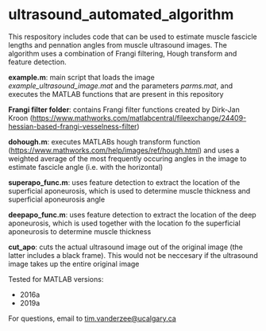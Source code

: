 # ultrasound_automated_algorithm

This respository includes code that can be used to estimate muscle fascicle lengths and pennation angles from muscle ultrasound images. The algorithm uses a combination of Frangi filtering, Hough transform and feature detection. 

**example.m**: main script that loads the image *example_ultrasound_image.mat* and the parameters *parms.mat*, and executes the MATLAB functions that are present in this repository

**Frangi filter folder**: contains Frangi filter functions created by Dirk-Jan Kroon (https://www.mathworks.com/matlabcentral/fileexchange/24409-hessian-based-frangi-vesselness-filter)

**dohough.m**: executes MATLABs hough transform function (https://www.mathworks.com/help/images/ref/hough.html) and uses a weighted average of the most frequently occuring angles in the image to estimate fascicle angle (i.e. with the horizontal)

**superapo_func.m**: uses feature detection to extract the location of the superficial aponeurosis, which is used to determine muscle thickness and superficial aponeurosis angle

**deepapo_func.m**: uses feature detection to extract the location of the deep aponeurosis, which is used together with the location fo the superficial aponeurosis to determine muscle thickness 

**cut_apo**: cuts the actual ultrasound image out of the original image (the latter includes a black frame). This would not be neccesary if the ultrasound image takes up the entire original image

Tested for MATLAB versions:
- 2016a
- 2019a

For questions, email to tim.vanderzee@ucalgary.ca
